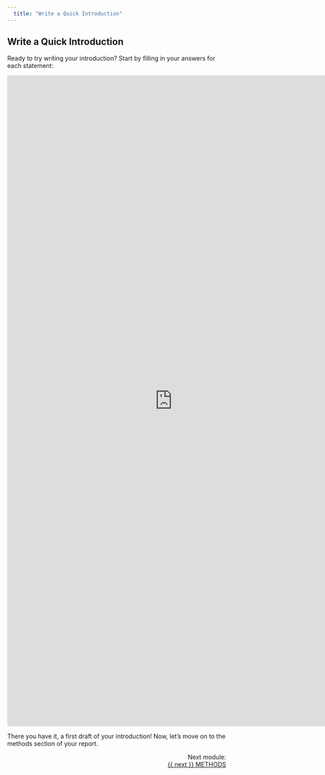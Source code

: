 ```yaml
---
  title: "Write a Quick Introduction"
---
```


##  Write a Quick Introduction

Ready to try writing your introduction? Start by filling in your answers for each statement:

<iframe src="https://docs.google.com/forms/d/e/1FAIpQLSeqAUwGMHktnpT72ftmZNLrkfJbuaeBSHnjV1nXRj-WLqGxGQ/viewform?usp=sf_link" width="760" height="1500" frameborder="0" marginheight="0" marginwidth="0">Loading...</iframe><br>

There you have it, a first draft of your introduction!  Now, let’s move on to the methods section of your report. 



<div class="pagination-section" style="text-align: right">
			<div class="title">
				Next module:
			</div>
			<a rel="next" class="next" href="{{ site.baseurl }}/modules/methods/methods/"> {{ next }} METHODS
			</a>
		</div>

